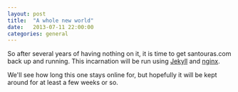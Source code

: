```yaml
---
layout: post
title:  "A whole new world"
date:   2013-07-11 22:00:00
categories: general
---
```


So after several years of having nothing on it, it is time to get santouras.com
back up and running. This incarnation will be run using [Jekyll](http://jekyllrb.com) and
[nginx](http://nginx.org).

We'll see how long this one stays online for, but hopefully it will be kept around
for at least a few weeks or so.
